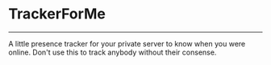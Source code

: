 # TrackerForMe
----
A little presence tracker for your private server to know when you were online. Don't use this to track anybody without their consense.